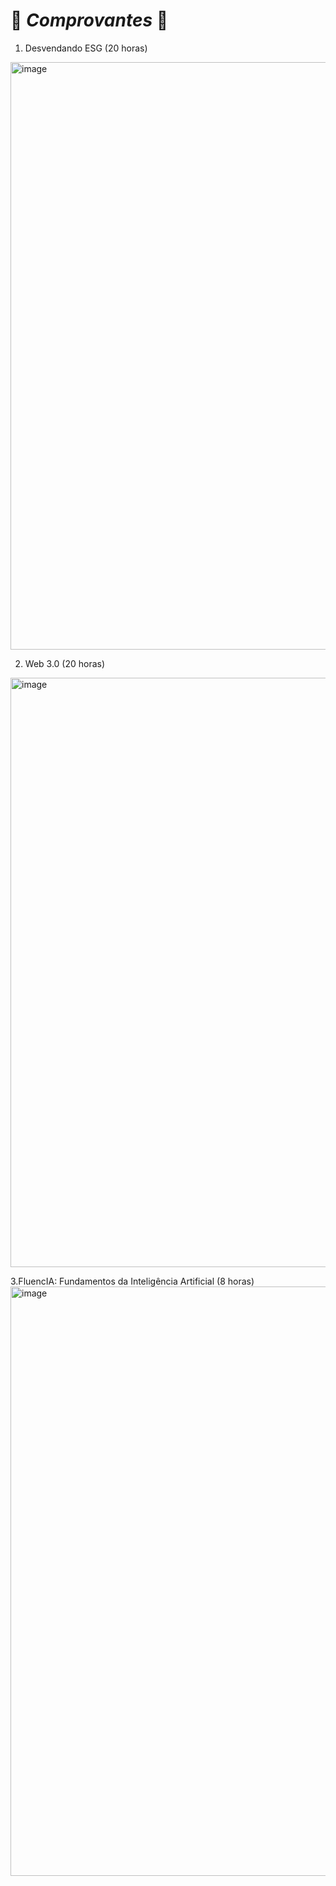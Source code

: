 # 📜 *Comprovantes* 📜

1. Desvendando ESG (20 horas)
<img width="940" alt="image" src="https://github.com/user-attachments/assets/bc920906-889a-4df8-9200-bccf45b09528" />

2. Web 3.0 (20 horas)
<img width="943" alt="image" src="https://github.com/user-attachments/assets/a5bce709-7733-41f5-95fe-4ba6b299f54f" />


3.FluencIA: Fundamentos da Inteligência Artificial (8 horas)
<img width="943" alt="image" src="https://github.com/user-attachments/assets/40c86b5c-fbf5-4fe5-827d-aa84f95068e7" />
